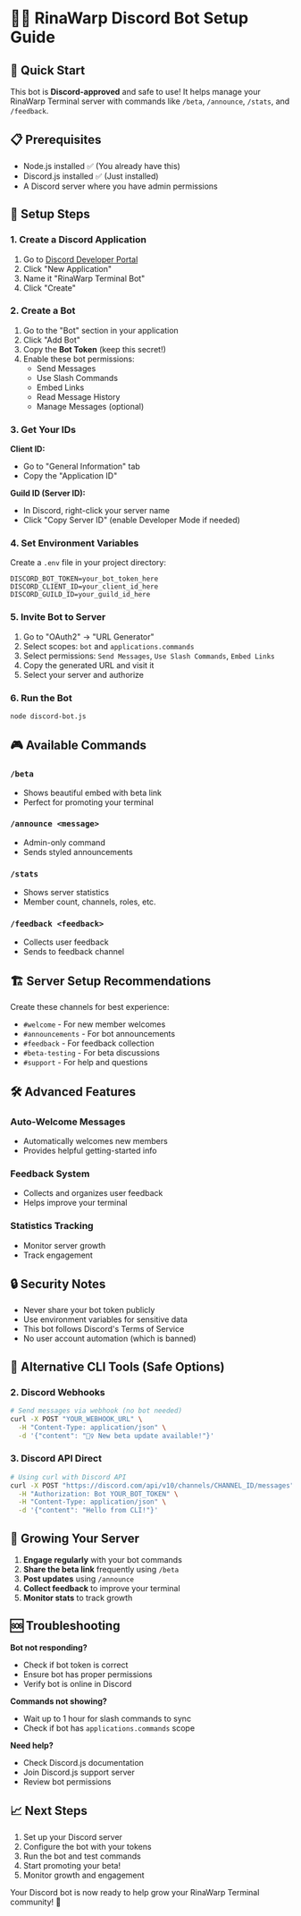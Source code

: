 # 🧜‍♀️ RinaWarp Discord Bot Setup Guide

## 🚀 Quick Start

This bot is **Discord-approved** and safe to use! It helps manage your RinaWarp Terminal server with commands like `/beta`, `/announce`, `/stats`, and `/feedback`.

## 📋 Prerequisites

- Node.js installed ✅ (You already have this)
- Discord.js installed ✅ (Just installed)
- A Discord server where you have admin permissions

## 🔧 Setup Steps

### 1. Create a Discord Application

1. Go to [Discord Developer Portal](https://discord.com/developers/applications)
2. Click "New Application"
3. Name it "RinaWarp Terminal Bot"
4. Click "Create"

### 2. Create a Bot

1. Go to the "Bot" section in your application
2. Click "Add Bot"
3. Copy the **Bot Token** (keep this secret!)
4. Enable these bot permissions:
   - Send Messages
   - Use Slash Commands
   - Embed Links
   - Read Message History
   - Manage Messages (optional)

### 3. Get Your IDs

**Client ID:**
- Go to "General Information" tab
- Copy the "Application ID"

**Guild ID (Server ID):**
- In Discord, right-click your server name
- Click "Copy Server ID" (enable Developer Mode if needed)

### 4. Set Environment Variables

Create a `.env` file in your project directory:

```env
DISCORD_BOT_TOKEN=your_bot_token_here
DISCORD_CLIENT_ID=your_client_id_here
DISCORD_GUILD_ID=your_guild_id_here
```

### 5. Invite Bot to Server

1. Go to "OAuth2" → "URL Generator"
2. Select scopes: `bot` and `applications.commands`
3. Select permissions: `Send Messages`, `Use Slash Commands`, `Embed Links`
4. Copy the generated URL and visit it
5. Select your server and authorize

### 6. Run the Bot

```bash
node discord-bot.js
```

## 🎮 Available Commands

### `/beta`
- Shows beautiful embed with beta link
- Perfect for promoting your terminal

### `/announce <message>`
- Admin-only command
- Sends styled announcements

### `/stats`
- Shows server statistics
- Member count, channels, roles, etc.

### `/feedback <feedback>`
- Collects user feedback
- Sends to feedback channel

## 🏗️ Server Setup Recommendations

Create these channels for best experience:
- `#welcome` - For new member welcomes
- `#announcements` - For bot announcements
- `#feedback` - For feedback collection
- `#beta-testing` - For beta discussions
- `#support` - For help and questions

## 🛠️ Advanced Features

### Auto-Welcome Messages
- Automatically welcomes new members
- Provides helpful getting-started info

### Feedback System
- Collects and organizes user feedback
- Helps improve your terminal

### Statistics Tracking
- Monitor server growth
- Track engagement

## 🔒 Security Notes

- Never share your bot token publicly
- Use environment variables for sensitive data
- This bot follows Discord's Terms of Service
- No user account automation (which is banned)

## 🚨 Alternative CLI Tools (Safe Options)

### 2. Discord Webhooks
```bash
# Send messages via webhook (no bot needed)
curl -X POST "YOUR_WEBHOOK_URL" \
  -H "Content-Type: application/json" \
  -d '{"content": "🧜‍♀️ New beta update available!"}'
```

### 3. Discord API Direct
```bash
# Using curl with Discord API
curl -X POST "https://discord.com/api/v10/channels/CHANNEL_ID/messages" \
  -H "Authorization: Bot YOUR_BOT_TOKEN" \
  -H "Content-Type: application/json" \
  -d '{"content": "Hello from CLI!"}'
```

## 🎯 Growing Your Server

1. **Engage regularly** with your bot commands
2. **Share the beta link** frequently using `/beta`
3. **Post updates** using `/announce`
4. **Collect feedback** to improve your terminal
5. **Monitor stats** to track growth

## 🆘 Troubleshooting

**Bot not responding?**
- Check if bot token is correct
- Ensure bot has proper permissions
- Verify bot is online in Discord

**Commands not showing?**
- Wait up to 1 hour for slash commands to sync
- Check if bot has `applications.commands` scope

**Need help?**
- Check Discord.js documentation
- Join Discord.js support server
- Review bot permissions

## 📈 Next Steps

1. Set up your Discord server
2. Configure the bot with your tokens
3. Run the bot and test commands
4. Start promoting your beta!
5. Monitor growth and engagement

Your Discord bot is now ready to help grow your RinaWarp Terminal community! 🌊
